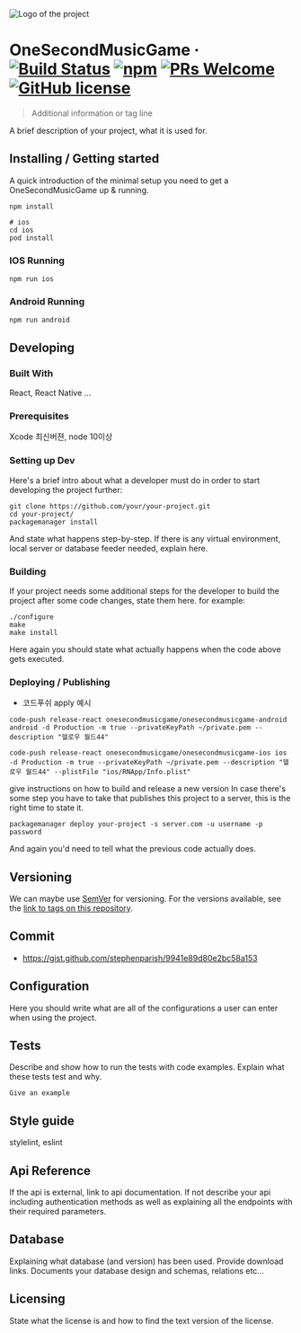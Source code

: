 ![Logo of the project](./images/logo.sample.png)

# OneSecondMusicGame &middot; [![Build Status](https://img.shields.io/travis/npm/npm/latest.svg?style=flat-square)](https://travis-ci.org/npm/npm) [![npm](https://img.shields.io/npm/v/npm.svg?style=flat-square)](https://www.npmjs.com/package/npm) [![PRs Welcome](https://img.shields.io/badge/PRs-welcome-brightgreen.svg?style=flat-square)](http://makeapullrequest.com) [![GitHub license](https://img.shields.io/badge/license-MIT-blue.svg?style=flat-square)](https://github.com/your/your-project/blob/master/LICENSE)

> Additional information or tag line

A brief description of your project, what it is used for.

## Installing / Getting started

A quick introduction of the minimal setup you need to get a OneSecondMusicGame up &
running.

```shell
npm install

# ios
cd ios
pod install
```

### IOS Running

```shell
npm run ios
```

### Android Running

```shell
npm run android
```

## Developing

### Built With

React, React Native ...

### Prerequisites

Xcode 최신버젼, node 10이상

### Setting up Dev

Here's a brief intro about what a developer must do in order to start developing
the project further:

```shell
git clone https://github.com/your/your-project.git
cd your-project/
packagemanager install
```

And state what happens step-by-step. If there is any virtual environment, local server or database feeder needed, explain here.

### Building

If your project needs some additional steps for the developer to build the
project after some code changes, state them here. for example:

```shell
./configure
make
make install
```

Here again you should state what actually happens when the code above gets
executed.

### Deploying / Publishing

- 코드푸쉬 apply 예시

```
code-push release-react onesecondmusicgame/onesecondmusicgame-android android -d Production -m true --privateKeyPath ~/private.pem --description "헬로우 월드44"

code-push release-react onesecondmusicgame/onesecondmusicgame-ios ios -d Production -m true --privateKeyPath ~/private.pem --description "헬로우 월드44" --plistFile "ios/RNApp/Info.plist"
```

give instructions on how to build and release a new version
In case there's some step you have to take that publishes this project to a
server, this is the right time to state it.

```shell
packagemanager deploy your-project -s server.com -u username -p password
```

And again you'd need to tell what the previous code actually does.

## Versioning

We can maybe use [SemVer](http://semver.org/) for versioning. For the versions available, see the [link to tags on this repository](/tags).

## Commit

- https://gist.github.com/stephenparish/9941e89d80e2bc58a153

## Configuration

Here you should write what are all of the configurations a user can enter when
using the project.

## Tests

Describe and show how to run the tests with code examples.
Explain what these tests test and why.

```shell
Give an example
```

## Style guide

stylelint, eslint

## Api Reference

If the api is external, link to api documentation. If not describe your api including authentication methods as well as explaining all the endpoints with their required parameters.

## Database

Explaining what database (and version) has been used. Provide download links.
Documents your database design and schemas, relations etc...

## Licensing

State what the license is and how to find the text version of the license.
